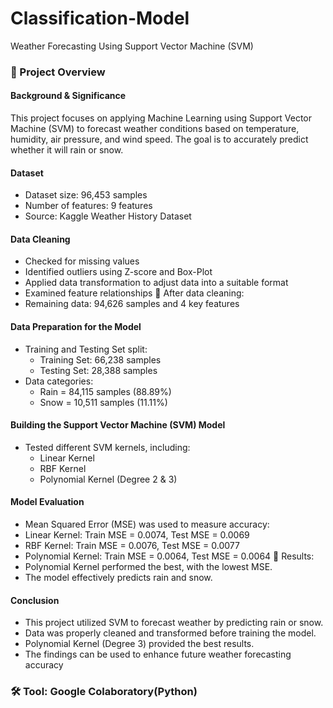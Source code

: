 # Classification-Model
Weather Forecasting Using Support Vector Machine (SVM)

### 📌 Project Overview 
#### Background & Significance
This project focuses on applying Machine Learning using Support Vector Machine (SVM) to forecast weather conditions based on temperature, humidity, air pressure, and wind speed. The goal is to accurately predict whether it will rain or snow.

#### Dataset
- Dataset size: 96,453 samples
- Number of features: 9 features
- Source: Kaggle Weather History Dataset

#### Data Cleaning
- Checked for missing values
- Identified outliers using Z-score and Box-Plot
- Applied data transformation to adjust data into a suitable format
- Examined feature relationships
🔹 After data cleaning:
- Remaining data: 94,626 samples and 4 key features

#### Data Preparation for the Model
- Training and Testing Set split:
  - Training Set: 66,238 samples
  - Testing Set: 28,388 samples
- Data categories:
  - Rain = 84,115 samples (88.89%)
  - Snow = 10,511 samples (11.11%)

#### Building the Support Vector Machine (SVM) Model
- Tested different SVM kernels, including:
  - Linear Kernel
  - RBF Kernel
  - Polynomial Kernel (Degree 2 & 3)

#### Model Evaluation
- Mean Squared Error (MSE) was used to measure accuracy:
- Linear Kernel: Train MSE = 0.0074, Test MSE = 0.0069
- RBF Kernel: Train MSE = 0.0076, Test MSE = 0.0077
- Polynomial Kernel: Train MSE = 0.0064, Test MSE = 0.0064
🔹 Results:
- Polynomial Kernel performed the best, with the lowest MSE.
- The model effectively predicts rain and snow.

#### Conclusion
- This project utilized SVM to forecast weather by predicting rain or snow.
- Data was properly cleaned and transformed before training the model.
- Polynomial Kernel (Degree 3) provided the best results.
- The findings can be used to enhance future weather forecasting accuracy
   
### 🛠️ Tool: Google Colaboratory(Python)
